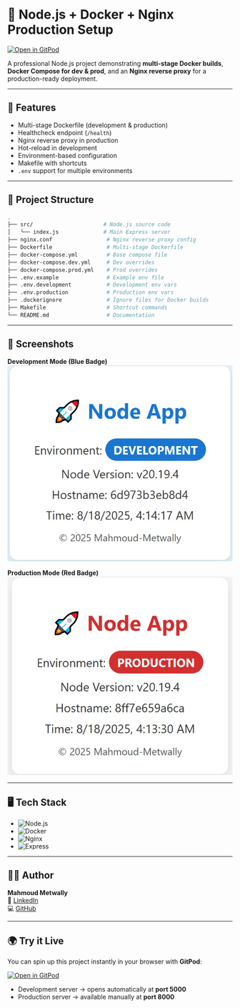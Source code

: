 # 🚀 Node.js + Docker + Nginx Production Setup
[![Open in GitPod](https://gitpod.io/button/open-in-gitpod.svg)](https://gitpod.io/#https://github.com/Mahmoudmetwall2y/node-docker-nginx-setup)


A professional Node.js project demonstrating **multi-stage Docker builds**, **Docker Compose for dev & prod**, and an **Nginx reverse proxy** for a production-ready deployment.

---

## 🔧 Features
- Multi-stage Dockerfile (development & production)
- Healthcheck endpoint (`/health`)
- Nginx reverse proxy in production
- Hot-reload in development
- Environment-based configuration
- Makefile with shortcuts
- `.env` support for multiple environments

---

## 📂 Project Structure  

```bash
.
├── src/                      # Node.js source code
│   └── index.js              # Main Express server
├── nginx.conf                 # Nginx reverse proxy config
├── Dockerfile                 # Multi-stage Dockerfile
├── docker-compose.yml         # Base compose file
├── docker-compose.dev.yml     # Dev overrides
├── docker-compose.prod.yml    # Prod overrides
├── .env.example               # Example env file
├── .env.development           # Development env vars
├── .env.production            # Production env vars
├── .dockerignore              # Ignore files for Docker builds
├── Makefile                   # Shortcut commands
└── README.md                  # Documentation
```

---

## 📸 Screenshots  

**Development Mode (Blue Badge)**  
![Dev Screenshot](./assets/screenshots/dev-mode.jpg)  

**Production Mode (Red Badge)**  
![Prod Screenshot](./assets/screenshots/prod-mode.jpg)  

---

## 🖥️ Tech Stack  

- ![Node.js](https://img.shields.io/badge/Node.js-20.x-green?logo=node.js)  
- ![Docker](https://img.shields.io/badge/Docker-20.10-blue?logo=docker)  
- ![Nginx](https://img.shields.io/badge/Nginx-ReverseProxy-green?logo=nginx)  
- ![Express](https://img.shields.io/badge/Express.js-Backend-black?logo=express)  

---

## 👨‍💻 Author  

**Mahmoud Metwally**  
🔗 [LinkedIn](https://www.linkedin.com/in/mahmoudmetwall2y)  
💻 [GitHub](https://github.com/Mahmoudmetwall2y)  



---

## 🌍 Try it Live

You can spin up this project instantly in your browser with **GitPod**:

[![Open in GitPod](https://gitpod.io/button/open-in-gitpod.svg)](https://gitpod.io/#https://github.com/Mahmoudmetwall2y/node-docker-nginx-setup)

- Development server → opens automatically at **port 5000**
- Production server → available manually at **port 8000**


